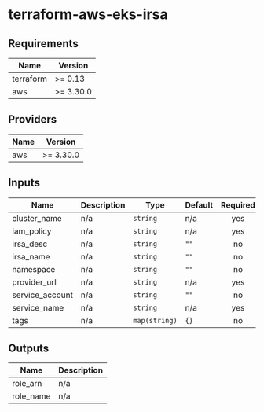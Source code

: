 # terraform-aws-eks-irsa

<!--- BEGIN_TF_DOCS --->
## Requirements

| Name | Version |
|------|---------|
| terraform | >= 0.13 |
| aws | >= 3.30.0 |

## Providers

| Name | Version |
|------|---------|
| aws | >= 3.30.0 |

## Inputs

| Name | Description | Type | Default | Required |
|------|-------------|------|---------|:--------:|
| cluster\_name | n/a | `string` | n/a | yes |
| iam\_policy | n/a | `string` | n/a | yes |
| irsa\_desc | n/a | `string` | `""` | no |
| irsa\_name | n/a | `string` | `""` | no |
| namespace | n/a | `string` | `""` | no |
| provider\_url | n/a | `string` | n/a | yes |
| service\_account | n/a | `string` | `""` | no |
| service\_name | n/a | `string` | n/a | yes |
| tags | n/a | `map(string)` | `{}` | no |

## Outputs

| Name | Description |
|------|-------------|
| role\_arn | n/a |
| role\_name | n/a |

<!--- END_TF_DOCS --->
